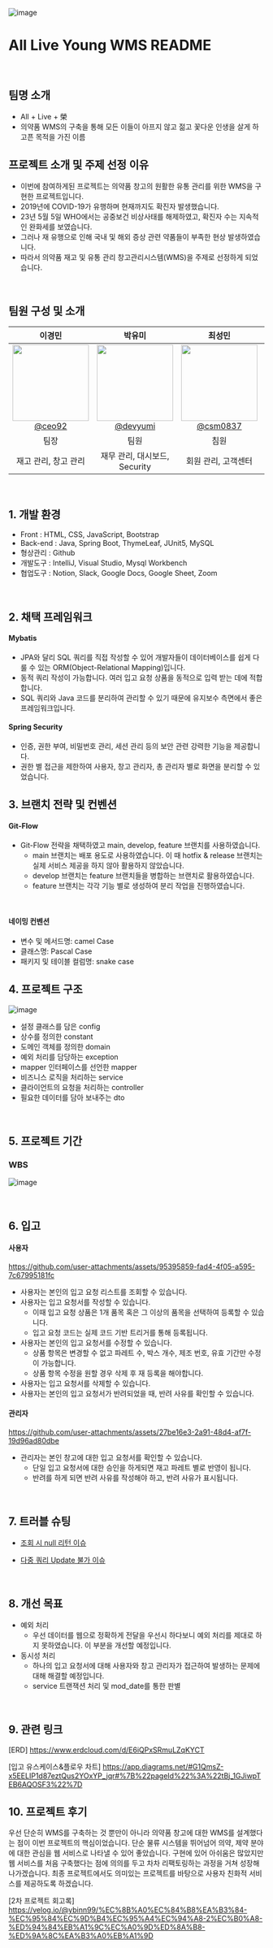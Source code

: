 ![image](https://github.com/user-attachments/assets/bddeff83-4b2f-4718-8bf0-798ec9661b5c)

# All Live Young WMS README


<br>

## 팀명 소개

- All   +  Live   +  榮
- 의약품 WMS의 구축을 통해 모든 이들이 아프지 않고 젊고 꽃다운 인생을  살게 하고픈 목적을 가진 이름

## 프로젝트 소개 및 주제 선정 이유

- 이번에 참여하게된 프로젝트는 의약품 창고의 원활한 유통 관리를 위한 WMS을 구현한 프로젝트입니다.
- 2019년에 COVID-19가 유행하며 현재까지도 확진자 발생했습니다.
- 23년 5월 5일 WHO에서는 공중보건 비상사태를 해제하였고, 확진자 수는 지속적인 완화세를 보였습니다.
- 그러나 재 유행으로 인해 국내 및 해외 증상 관련 약품들이 부족한 현상 발생하였습니다.
- 따라서 의약품 재고 및 유통 관리 창고관리시스템(WMS)을 주제로 선정하게 되었습니다.

<br>

## 팀원 구성 및 소개

<div align="center">

| **이경민** | **박유미** | **최성민** | **권용빈** | **장동우** |
| :------: |  :------: | :------: | :------: | :------: |
| [<img src="https://github.com/user-attachments/assets/893611e3-6218-47d4-a2ca-37a7d1d66f82" height=150 width=150> <br/> @ceo92](https://github.com/ceo92) | [<img src="https://github.com/user-attachments/assets/10966443-bba9-4349-9650-382bf737191a" height=150 width=150> <br/> @devyumi](https://github.com/devyumi) | [<img src="https://github.com/user-attachments/assets/b8c4cac4-d93f-4043-a441-31720bbe9b47" height=150 width=150> <br/> @csm0837](https://github.com/csm0837) | [<img src="https://github.com/user-attachments/assets/0e411f18-68a7-44d8-8d5e-b210df87cb55" height=150 width=150> <br/> @EdenKwon](https://github.com/EdenKwon) | [<img src="https://github.com/user-attachments/assets/02899fa6-e9dc-49fd-925e-bdaa20015e3b" height=150 width=150> <br/> @ddw0911](https://github.com/ddw0911) |
| 팀장 | 팀원 | 침원 | 팀원 | 팀원 |
| 재고 관리, 창고 관리 | 재무 관리, 대시보드, Security | 회원 관리, 고객센터 | 입고 관리 | 출고 관리 |


</div>

<br>

## 1. 개발 환경

- Front : HTML, CSS, JavaScript, Bootstrap
- Back-end : Java, Spring Boot, ThymeLeaf, JUnit5, MySQL
- 형상관리 : Github
- 개발도구 : IntelliJ, Visual Studio, Mysql Workbench
- 협업도구 : Notion, Slack, Google Docs, Google Sheet, Zoom
<br>

## 2. 채택 프레임워크

#### Mybatis
- JPA와 달리 SQL 쿼리를 직접 작성할 수 있어 개발자들이 데이터베이스를 쉽게 다룰 수 있는 ORM(Object-Relational Mapping)입니다.
- 동적 쿼리 작성이 가능합니다. 여러 입고 요청 상품을 동적으로 입력 받는 데에 적합합니다.
- SQL 쿼리와 Java 코드를 분리하여 관리할 수 있기 때문에 유지보수 측면에서 좋은 프레임워크입니다.

#### Spring Security
- 인증, 권한 부여, 비밀번호 관리, 세션 관리 등의 보안 관련 강력한 기능을 제공합니다.
- 권한 별 접근을 제한하여 사용자, 창고 관리자, 총 관리자 별로 화면을 분리할 수 있었습니다.
  

## 3. 브랜치 전략 및 컨벤션

#### Git-Flow
- Git-Flow 전략을 채택하였고 main, develop, feature 브랜치를 사용하였습니다.
    - main 브랜치는 배포 용도로 사용하였습니다. 이 때 hotfix & release 브랜치는 실제 서비스 제공을 하지 않아 활용하지 않았습니다.
    - develop 브랜치는 feature 브랜치들을 병합하는 브랜치로 활용하였습니다.
    - feature 브랜치는 각각 기능 별로 생성하여 분리 작업을 진행하였습니다.
<br>

#### 네이밍 컨벤션
- 변수 및 메서드명: camel Case
- 클래스명: Pascal Case
- 패키지 및 테이블 컬럼명: snake case

## 4. 프로젝트 구조
![image](https://github.com/user-attachments/assets/aef15a58-8a6c-409f-a81f-340e7b9b47f9)
- 설정 클래스를 담은 config
- 상수를 정의한 constant
- 도메인 객체를 정의한 domain
- 예외 처리를 담당하는 exception
- mapper 인터페이스를 선언한 mapper
- 비즈니스 로직을 처리하는 service
- 클라이언트의 요청을 처리하는 controller
- 필요한 데이터를 담아 보내주는 dto

<br>

## 5. 프로젝트 기간

### WBS

![image](https://github.com/user-attachments/assets/a862aec8-af41-4b32-a8c5-48a71c3870c8)

<br>

## 6. 입고

#### 사용자
https://github.com/user-attachments/assets/95395859-fad4-4f05-a595-7c67995181fc
- 사용자는 본인의 입고 요청 리스트를 조회할 수 있습니다.
- 사용자는 입고 요청서를 작성할 수 있습니다.
    - 이때 입고 요청 상품은 1개 품목 혹은 그 이상의 품목을 선택하여 등록할 수 있습니다.
    - 입고 요청 코드는 실제 코드 기반 트리거를 통해 등록됩니다.
- 사용자는 본인의 입고 요청서를 수정할 수 있습니다.
    - 상품 항목은 변경할 수 없고 파레트 수, 박스 개수, 제조 번호, 유효 기간만 수정이 가능합니다.
    - 상품 항목 수정을 원할 경우 삭제 후 재 등록을 해야합니다.
- 사용자는 입고 요청서를 삭제할 수 있습니다.
- 사용자는 본인의 입고 요청서가 반려되었을 때, 반려 사유를 확인할 수 있습니다.


#### 관리자
https://github.com/user-attachments/assets/27be16e3-2a91-48d4-af7f-19d96ad80dbe
- 관리자는 본인 창고에 대한 입고 요청서를 확인할 수 있습니다.
    - 단일 입고 요청서에 대한 승인을 하게되면 재고 파레트 별로 반영이 됩니다.
    - 반려를 하게 되면 반려 사유를 작성해야 하고, 반려 사유가 표시됩니다.

<br>

## 7. 트러블 슈팅

- [조회 시 null 리턴 이슈](https://velog.io/@ybinn99/%ED%8A%B8%EB%9F%AC%EB%B8%94%EC%8A%88%ED%8C%85-ResultMap)

- [다중 쿼리 Update 불가 이슈](https://velog.io/@ybinn99/%ED%8A%B8%EB%9F%AC%EB%B8%94%EC%8A%88%ED%8C%85-Bulk-Update)

<br>

## 8. 개선 목표

- 예외 처리
    - 우선 데이터를 웹으로 정확하게 전달을 우선시 하다보니 예외 처리를 제대로 하지 못하였습니다. 이 부분을 개선할 예정입니다.
- 동시성 처리
    - 하나의 입고 요청서에 대해 사용자와 창고 관리자가 접근하여 발생하는 문제에 대해 해결할 예정입니다.
    - service 트랜잭션 처리 및 mod_date를 통한 판별

<br>

## 9. 관련 링크
[ERD] https://www.erdcloud.com/d/E6iQPxSRmuLZqKYCT

[입고 유스케이스&플로우 차트] https://app.diagrams.net/#G1QmsZ-x5EELIP1d87eztQus2YOxYP_jqr#%7B%22pageId%22%3A%22tBj_1GJiwpTEB6AQOSF3%22%7D

## 10. 프로젝트 후기

우선 단순히 WMS를 구축하는 것 뿐만이 아니라 의약품 창고에 대한 WMS를 설계했다는 점이 이번 프로젝트의 핵심이었습니다. 단순 물류 시스템을 뛰어넘어 의약, 제약 분야에 대한 관심을 웹 서비스로 나타낼 수 있어 좋았습니다. 구현에 있어 아쉬움은 많았지만 웹 서비스를 처음 구축했다는 점에 의의를 두고 차차 리팩토링하는 과정을 거쳐 성장해 나가겠습니다. 최종 프로젝트에서도 의미있는  프로젝트를 바탕으로 사용자 친화적 서비스를 제공하도록 하겠습니다.

[2차 프로젝트 회고록] https://velog.io/@ybinn99/%EC%8B%A0%EC%84%B8%EA%B3%84-%EC%95%84%EC%9D%B4%EC%95%A4%EC%94%A8-2%EC%B0%A8-%ED%94%84%EB%A1%9C%EC%A0%9D%ED%8A%B8-%ED%9A%8C%EA%B3%A0%EB%A1%9D
